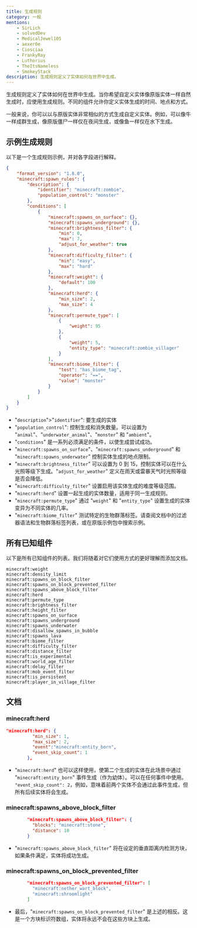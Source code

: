 ```yaml
---
title: 生成规则
category: 一般
mentions:
    - SirLich
    - solvedDev
    - MedicalJewel105
    - aexer0e
    - Ciosciaa
    - FrankyRay
    - Luthorius
    - TheItsNameless
    - SmokeyStack
description: 生成规则定义了实体如何在世界中生成。
---
```


生成规则定义了实体如何在世界中生成。当你希望自定义实体像原版实体一样自然生成时，应使用生成规则。不同的组件允许你定义实体生成的时间、地点和方式。

一般来说，你可以以与原版实体非常相似的方式生成自定义实体。例如，可以像牛一样成群生成，像原版僵尸一样仅在夜间生成，或像鱼一样仅在水下生成。

## 示例生成规则

以下是一个生成规则示例，并对各字段进行解释。

```json title="BP/spawn_rules/zombie.json"
{
	"format_version": "1.8.0",
	"minecraft:spawn_rules": {
		"description": {
			"identifier": "minecraft:zombie",
			"population_control": "monster"
		},
		"conditions": [
			{
				"minecraft:spawns_on_surface": {},
				"minecraft:spawns_underground": {},
				"minecraft:brightness_filter": {
					"min": 0,
					"max": 7,
					"adjust_for_weather": true
				},
				"minecraft:difficulty_filter": {
					"min": "easy",
					"max": "hard"
				},
				"minecraft:weight": {
					"default": 100
				},
				"minecraft:herd": {
					"min_size": 2,
					"max_size": 4
				},
				"minecraft:permute_type": [
					{
						"weight": 95
					},
					{
						"weight": 5,
						"entity_type": "minecraft:zombie_villager"
					}
				],
				"minecraft:biome_filter": {
					"test": "has_biome_tag",
					"operator": "==",
					"value": "monster"
				}
			}
		]
	}
}
```

-   "`description`">"`identifier`": 要生成的实体
-   "`population_control`": 控制生成和消失数量。可以设置为 "`animal`"、"`underwater_animal`"、"`monster`" 和 "`ambient`"。
-   "`conditions`" 是一系列必须满足的条件，以使生成尝试成功。
-   "`minecraft:spawns_on_surface`"、"`minecraft:spawns_underground`" 和 "`minecraft:spawns_underwater`" 控制实体生成的地点限制。
-   "`minecraft:brightness_filter`" 可以设置为 0 到 15，控制实体可以在什么光照等级下生成。"`adjust_for_weather`" 定义在雨天或雷暴天气时光照等级是否会降低。
-   "`minecraft:difficulty_filter`" 设置启用该实体生成的难度等级范围。
-   "`minecraft:herd`" 设置一起生成的实体数量，适用于同一生成规则。
-   "`minecraft:permute_type`" 通过 "`weight`" 和 "`entity_type`" 设置生成的实体变异为不同实体的几率。
-   "`minecraft:biome_filter`" 测试特定的生物群落标签。请查阅文档中的过滤器语法和生物群落标签列表，或在原版示例包中搜索示例。

## 所有已知组件

以下是所有已知组件的列表。我们将随着对它们使用方式的更好理解而添加文档。

```
minecraft:weight
minecraft:density_limit
minecraft:spawns_on_block_filter
minecraft:spawns_on_block_prevented_filter
minecraft:spawns_above_block_filter
minecraft:herd
minecraft:permute_type
minecraft:brightness_filter
minecraft:height_filter
minecraft:spawns_on_surface
minecraft:spawns_underground
minecraft:spawns_underwater
minecraft:disallow_spawns_in_bubble
minecraft:spawns_lava
minecraft:biome_filter
minecraft:difficulty_filter
minecraft:distance_filter
minecraft:is_experimental
minecraft:world_age_filter
minecraft:delay_filter
minecraft:mob_event_filter
minecraft:is_persistent
minecraft:player_in_village_filter
```

## 文档

### minecraft:herd

```json title=""
"minecraft:herd": {
          "min_size": 1,
          "max_size": 2,
          "event":"minecraft:entity_born",
          "event_skip_count": 1
        },
```

-   "`minecraft:herd`" 也可以这样使用，使第二个生成的实体在此场景中通过 "`minecraft:entity_born`" 事件生成（作为幼体）。可以在任何事件中使用。
    `"event_skip_count": 2`，例如，意味着前两个实体不会通过此事件生成，但所有后续实体将会生成。

### minecraft:spawns_above_block_filter

```json title=""
        "minecraft:spawns_above_block_filter": {
          "blocks": "minecraft:stone",
          "distance": 10
        }
```

-   "`minecraft:spawns_above_block_filter`" 将在设定的垂直距离内检测方块，如果条件满足，实体将成功生成。

### minecraft:spawns_on_block_prevented_filter

```json title=""
        "minecraft:spawns_on_block_prevented_filter": [
          "minecraft:nether_wart_block",
          "minecraft:shroomlight"
        ]
```

-   最后，"`minecraft:spawns_on_block_prevented_filter`" 是上述的相反。这是一个方块标识符数组，实体将永远不会在这些方块上生成。